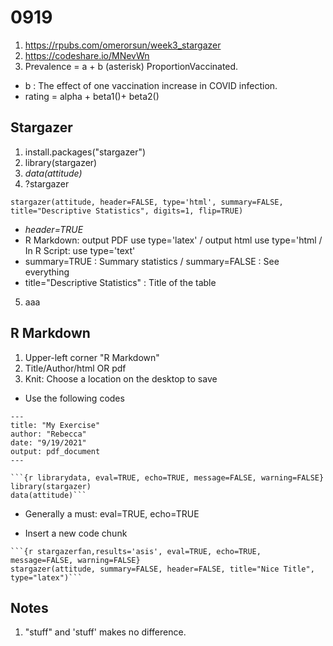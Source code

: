 # 0919
1. https://rpubs.com/omerorsun/week3_stargazer
2. https://codeshare.io/MNevWn
3. Prevalence = a + b (asterisk) ProportionVaccinated. 
+ b : The effect of one vaccination increase in COVID infection. 
+ rating = alpha + beta1()+ beta2()
## Stargazer 
1. install.packages("stargazer")
2. library(stargazer)
3. *data(attitude)*
4. ?stargazer 
```
stargazer(attitude, header=FALSE, type='html', summary=FALSE, title="Descriptive Statistics", digits=1, flip=TRUE)
```
+ *header=TRUE*
+ R Markdown: output PDF use type='latex' / output html use type='html / In R Script: use type='text' 
+ summary=TRUE : Summary statistics / summary=FALSE : See everything 
+ title="Descriptive Statistics" : Title of the table
5. aaa
## R Markdown
1. Upper-left corner "R Markdown"
2. Title/Author/html OR pdf
3. Knit: Choose a location on the desktop to save
+ Use the following codes
```
---
title: "My Exercise"
author: "Rebecca"
date: "9/19/2021"
output: pdf_document
---

```{r librarydata, eval=TRUE, echo=TRUE, message=FALSE, warning=FALSE}
library(stargazer)
data(attitude)```
```
+ Generally a must: eval=TRUE, echo=TRUE 

+ Insert a new code chunk
```
```{r stargazerfan,results='asis', eval=TRUE, echo=TRUE, message=FALSE, warning=FALSE}
stargazer(attitude, summary=FALSE, header=FALSE, title="Nice Title", type="latex")```
```

## 

## Notes
1. "stuff" and 'stuff' makes no difference.

